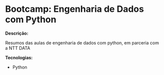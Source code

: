 # Bootcamp: Engenharia de Dados com Python

**Descrição:**

Resumos das aulas de engenharia de dados com python, em parceria com a NTT DATA

**Tecnologias:**

* Python
